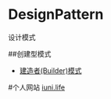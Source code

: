 # DesignPattern
设计模式

##创建型模式
  * [建造者(Builder)模式](https://github.com/OriginalLove/DesignPattern/blob/master/BuilderDesignPattern.md)
  




#个人网站
 [iuni.life](http://www.iuni.life)
